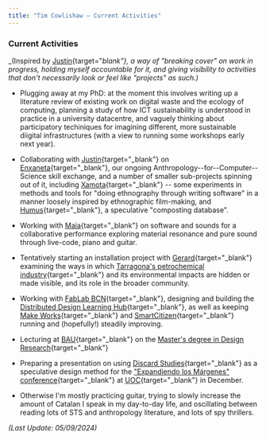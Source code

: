 ```yaml
---
title: "Tim Cowlishaw — Current Activities"
---
```


### Current Activities

_(Inspired by [Justin](https://justinpickard.net/compost/current-activities/){target="_blank"}, a way of "breaking cover" on work in progress, holding myself accountable for it, and giving visibility to activities that don't necessarily look or feel like "projects" as such.)_

 - Plugging away at my PhD: at the moment this involves writing up a literature review of existing work on digital waste and the ecology of computing, planning a study of how ICT sustainability is understood in practice in a university datacentre, and vaguely thinking about participatory techiniques for imagining different, more sustainable diigital infrastructures (with a view to running some workshops early next year).

 - Collaborating with [Justin](https://justinpickard.net/){target="_blank"} on [Enxaneta](https://github.com/timcowlishaw/enxaneta){target="_blank"}, our ongoing Anthropology--for--Computer--Science skill exchange, and a number of smaller sub-projects spinning out of it, including [Xamota](https://github.com/timcowlishaw/enxaneta/blob/main/activities/xamota/xamota_living_description.md){target="_blank"} -- some experiments in methods and tools for "doing ethnography through writing software" in a manner loosely inspired by ethnographic film-making, and [Humus](https://github.com/timcowlishaw/humus){target="_blank"}, a speculative "composting database".

 - Working with [Maia](https://maiafrancisco.com/){target="_blank"} on software and sounds for a collaborative performance exploring material resonance and pure sound through live-code, piano and guitar.

 - Tentatively starting an installation project with [Gerard](https://www.gerardboyer.info/){target="_blank"} examining the ways in which [Tarragona's petrochemical industry](https://chemicalparks.eu/companies/port-of-tarragona){target="_blank"} and its environmental impacts are hidden or made visible, and its role in the broader community.

 - Working with [FabLab BCN](https://fablabbcn.org/){target="_blank"}, designing and building the [Distributed Design Learning Hub](https://learn.distributeddesign.eu/){target="_blank"}, as well as keeping [Make Works](https://make.works/){target="_blank"} and [SmartCitizen](https://smartcitizen.me/){target="_blank"} running and (hopefully!) steadily improving.

 - Lecturing at [BAU](https://www.baued.es){target="_blank"} on the [Master's degree in Design Research](https://www.baued.es/en/studies/masters-and-postgraduate-degrees/masters-degree-in-design-research){target="_blank"}

 - Preparing a presentation on using [Discard Studies](https://discardstudies.com/){target="_blank"} as a speculative design method for the ["Expandiendo los Márgenes" conference](https://designconferenceuoc.net/){target="_blank"} at [UOC](https://www.uoc.edu/en){target="_blank"} in December.

 - Otherwise I'm mostly practicing guitar, trying to slowly increase the amount of Catalan I speak in my day-to-day life, and oscillating between reading lots of STS and anthropology literature, and lots of spy thrillers.

_(Last Update: 05/09/2024)_
